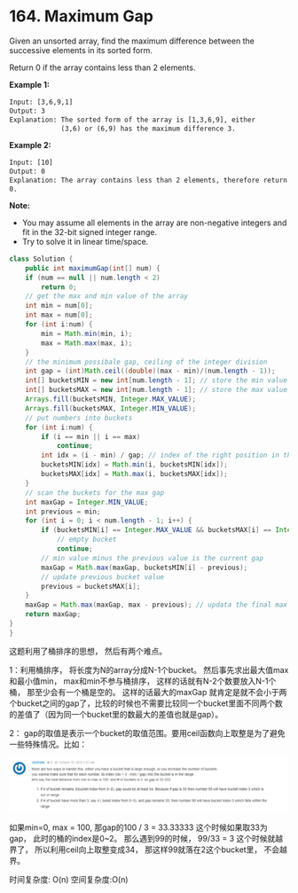 # 164. Maximum Gap



Given an unsorted array, find the maximum difference between the successive elements in its sorted form.

Return 0 if the array contains less than 2 elements.

**Example 1:**

```text
Input: [3,6,9,1]
Output: 3
Explanation: The sorted form of the array is [1,3,6,9], either
             (3,6) or (6,9) has the maximum difference 3.
```

**Example 2:**

```text
Input: [10]
Output: 0
Explanation: The array contains less than 2 elements, therefore return 0.
```

**Note:**

* You may assume all elements in the array are non-negative integers and fit in the 32-bit signed integer range.
* Try to solve it in linear time/space.

```java
class Solution {
    public int maximumGap(int[] num) {
    if (num == null || num.length < 2)
        return 0;
    // get the max and min value of the array
    int min = num[0];
    int max = num[0];
    for (int i:num) {
        min = Math.min(min, i);
        max = Math.max(max, i);
    }
    // the minimum possibale gap, ceiling of the integer division
    int gap = (int)Math.ceil((double)(max - min)/(num.length - 1));
    int[] bucketsMIN = new int[num.length - 1]; // store the min value in that bucket
    int[] bucketsMAX = new int[num.length - 1]; // store the max value in that bucket
    Arrays.fill(bucketsMIN, Integer.MAX_VALUE);
    Arrays.fill(bucketsMAX, Integer.MIN_VALUE);
    // put numbers into buckets
    for (int i:num) {
        if (i == min || i == max)
            continue;
        int idx = (i - min) / gap; // index of the right position in the buckets
        bucketsMIN[idx] = Math.min(i, bucketsMIN[idx]);
        bucketsMAX[idx] = Math.max(i, bucketsMAX[idx]);
    }
    // scan the buckets for the max gap
    int maxGap = Integer.MIN_VALUE;
    int previous = min;
    for (int i = 0; i < num.length - 1; i++) {
        if (bucketsMIN[i] == Integer.MAX_VALUE && bucketsMAX[i] == Integer.MIN_VALUE)
            // empty bucket
            continue;
        // min value minus the previous value is the current gap
        maxGap = Math.max(maxGap, bucketsMIN[i] - previous);
        // update previous bucket value
        previous = bucketsMAX[i];
    }
    maxGap = Math.max(maxGap, max - previous); // updata the final max value gap
    return maxGap;
}
}
```

这题利用了桶排序的思想， 然后有两个难点。

1：利用桶排序， 将长度为N的array分成N-1个bucket。 然后事先求出最大值max和最小值min， max和min不参与桶排序， 这样的话就有N-2个数要放入N-1个桶， 那至少会有一个桶是空的。 这样的话最大的maxGap 就肯定是就不会小于两个bucket之间的gap了，比较的时候也不需要比较同一个bucket里面不同两个数的差值了（因为同一个bucket里的数最大的差值也就是gap）。

2： gap的取值是表示一个bucket的取值范围。要用ceil函数向上取整是为了避免一些特殊情况。比如：

![](../.gitbook/assets/image%20%2812%29.png)

如果min=0, max = 100, 那gap的100 / 3 = 33.33333 这个时候如果取33为gap， 此时的桶的index是0~2。 那么遇到99的时候， 99/33 = 3 这个时候就越界了， 所以利用ceil向上取整变成34， 那这样99就落在2这个bucket里， 不会越界。



时间复杂度: O\(n\) 空间复杂度:O\(n\)



